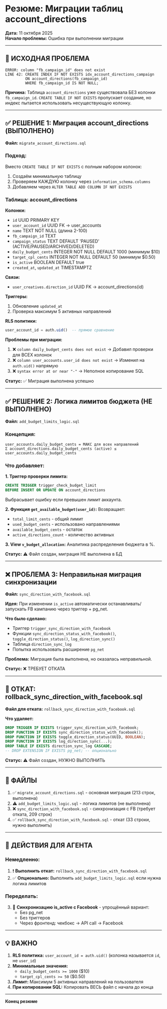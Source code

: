 # Резюме: Миграции таблиц account_directions
**Дата:** 11 октября 2025  
**Начало проблемы:** Ошибка при выполнении миграции

---

## 🚨 ИСХОДНАЯ ПРОБЛЕМА

```
ERROR: column "fb_campaign_id" does not exist
LINE 42: CREATE INDEX IF NOT EXISTS idx_account_directions_campaign 
         ON account_directions(fb_campaign_id) 
         WHERE fb_campaign_id IS NOT NULL;
```

**Причина:** Таблица `account_directions` уже существовала БЕЗ колонки `fb_campaign_id`. `CREATE TABLE IF NOT EXISTS` пропускает создание, но индекс пытается использовать несуществующую колонку.

---

## ✅ РЕШЕНИЕ 1: Миграция account_directions (ВЫПОЛНЕНО)

**Файл:** `migrate_account_directions.sql`

### Подход:
Вместо `CREATE TABLE IF NOT EXISTS` с полным набором колонок:
1. Создаём минимальную таблицу
2. Проверяем КАЖДУЮ колонку через `information_schema.columns`
3. Добавляем через `ALTER TABLE ADD COLUMN IF NOT EXISTS`

### Таблица: account_directions

**Колонки:**
- `id` UUID PRIMARY KEY
- `user_account_id` UUID FK → user_accounts
- `name` TEXT NOT NULL (длина 2-100)
- `fb_campaign_id` TEXT
- `campaign_status` TEXT DEFAULT 'PAUSED' (ACTIVE/PAUSED/ARCHIVED/DELETED)
- `daily_budget_cents` INTEGER NOT NULL DEFAULT 1000 (минимум $10)
- `target_cpl_cents` INTEGER NOT NULL DEFAULT 50 (минимум $0.50)
- `is_active` BOOLEAN DEFAULT true
- `created_at`, `updated_at` TIMESTAMPTZ

**Связи:**
- `user_creatives.direction_id` UUID FK → account_directions(id)

**Триггеры:**
1. Обновление `updated_at`
2. Проверка максимум 5 активных направлений

**RLS политики:**
```sql
user_account_id = auth.uid()  -- прямое сравнение
```

**Проблемы при миграции:**
1. ❌ `column daily_budget_cents does not exist` → Добавил проверки для ВСЕХ колонок
2. ❌ `column user_accounts.user_id does not exist` → Изменил на `auth.uid()` напрямую
3. ❌ `syntax error at or near "-"` → Неполное копирование SQL

**Статус:** ✅ Миграция выполнена успешно

---

## ✅ РЕШЕНИЕ 2: Логика лимитов бюджета (НЕ ВЫПОЛНЕНО)

**Файл:** `add_budget_limits_logic.sql`

### Концепция:
```
user_accounts.daily_budget_cents = МАКС для всех направлений
Σ account_directions.daily_budget_cents (active) ≤ user_accounts.daily_budget_cents
```

### Что добавляет:

**1. Триггер проверки лимита:**
```sql
CREATE TRIGGER trigger_check_budget_limit
BEFORE INSERT OR UPDATE ON account_directions
```
Выбрасывает ошибку если превышен лимит аккаунта.

**2. Функция `get_available_budget(user_id)`:**
Возвращает:
- `total_limit_cents` - общий лимит
- `used_budget_cents` - использовано направлениями
- `available_budget_cents` - остаток
- `active_directions_count` - количество активных

**3. View `v_budget_allocation`:**
Аналитика распределения бюджета в %.

**Статус:** ⚠️ Файл создан, миграция НЕ выполнена в БД

---

## ❌ ПРОБЛЕМА 3: Неправильная миграция синхронизации

**Файл:** `sync_direction_with_facebook.sql`

**Идея:** При изменении `is_active` автоматически останавливать/запускать FB кампанию через триггер + pg_net.

**Что было сделано:**
- Триггер `trigger_sync_direction_with_facebook`
- Функции `sync_direction_status_with_facebook()`, `toggle_direction_status()`, `log_direction_sync()`
- Таблица `direction_sync_log`
- Попытка использовать расширение `pg_net`

**Проблема:** Миграция была выполнена, но оказалась неправильной.

**Статус:** ❌ ТРЕБУЕТ ОТКАТА

---

## 🔄 ОТКАТ: rollback_sync_direction_with_facebook.sql

**Файл для отката:** `rollback_sync_direction_with_facebook.sql`

**Что удаляет:**
```sql
DROP TRIGGER IF EXISTS trigger_sync_direction_with_facebook;
DROP FUNCTION IF EXISTS sync_direction_status_with_facebook();
DROP FUNCTION IF EXISTS toggle_direction_status(UUID, BOOLEAN);
DROP FUNCTION IF EXISTS log_direction_sync(...);
DROP TABLE IF EXISTS direction_sync_log CASCADE;
-- DROP EXTENSION IF EXISTS pg_net; -- опционально
```

**Статус:** ⚠️ Файл создан, НУЖНО ВЫПОЛНИТЬ

---

## 📁 ФАЙЛЫ

1. ✅ `migrate_account_directions.sql` - основная миграция (213 строк, выполнена)
2. ⚠️ `add_budget_limits_logic.sql` - логика лимитов (не выполнена)
3. ❌ `sync_direction_with_facebook.sql` - синхронизация с FB (требует отката, 209 строк)
4. ✅ `rollback_sync_direction_with_facebook.sql` - откат (33 строки, нужно выполнить)

---

## 🎯 ДЕЙСТВИЯ ДЛЯ АГЕНТА

### Немедленно:
1. ❗ **Выполнить откат:** `rollback_sync_direction_with_facebook.sql`
2. ✅ **Опционально:** Выполнить `add_budget_limits_logic.sql` если нужна логика лимитов

### Переделать:
3. 🔄 **Синхронизацию is_active с Facebook** - упрощённый вариант:
   - Без pg_net
   - Без триггеров
   - Через фронтенд: чекбокс → API call → Facebook

---

## 💡 ВАЖНО

1. **RLS политика:** `user_account_id = auth.uid()` (колонка называется `id`, не `user_id`)
2. **Минимальные значения:**
   - `daily_budget_cents >= 1000` ($10)
   - `target_cpl_cents >= 50` ($0.50)
3. **Лимит:** Максимум 5 активных направлений на пользователя
4. **При копировании SQL:** Копировать ВЕСЬ файл с начала до конца

---

**Конец резюме**

